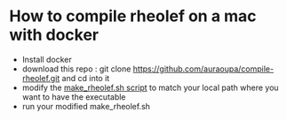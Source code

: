 # How to compile rheolef on a mac with docker

- Install docker
- download this repo : git clone https://github.com/auraoupa/compile-rheolef.git and cd into it
- modify the [make_rheolef.sh script](make_rheolef.sh) to match your local path where you want to have the executable
- run your modified make_rheolef.sh

